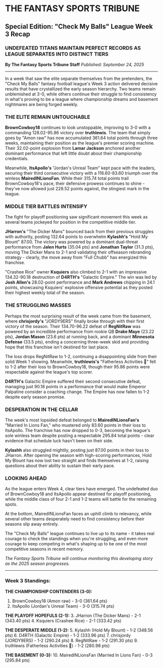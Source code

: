 # THE FANTASY SPORTS TRIBUNE
## Special Edition: "Check My Balls" League Week 3 Recap

### UNDEFEATED TITANS MAINTAIN PERFECT RECORDS AS LEAGUE SEPARATES INTO DISTINCT TIERS

**By The Fantasy Sports Tribune Staff**
*Published: September 24, 2025*

---

In a week that saw the elite separate themselves from the pretenders, the "Check My Balls" fantasy football league's Week 3 action delivered decisive results that have crystallized the early season hierarchy. Two teams remain unblemished at 3-0, while others continue their struggle to find consistency in what's proving to be a league where championship dreams and basement nightmares are being forged weekly.

### THE ELITE REMAIN UNTOUCHABLE

**BrownCowboy18** continues to look unstoppable, improving to 3-0 with a commanding 128.02-95.86 victory over **truthlewis**. The team that simply goes by "Amon raw" has now accumulated 361.64 total points through three weeks, maintaining their position as the league's premier scoring machine. Their 32.02-point explosion from **Lamar Jackson** anchored another dominant performance that left little doubt about their championship credentials.

Meanwhile, **ItsApollo's** "Jordan's Unreal Team" kept pace with the leaders, securing their third consecutive victory with a 116.60-83.60 triumph over the winless **MairedINLionsFan**. While their 315.74 total points trail BrownCowboy18's pace, their defensive prowess continues to shine - they've now allowed just 228.52 points against, the stingiest mark in the league.

### MIDDLE TIER BATTLES INTENSIFY

The fight for playoff positioning saw significant movement this week as several teams jockeyed for position in the competitive middle tier.

**JHarron's** "The Dicker Mans" bounced back from their previous struggles with authority, posting 132.64 points to overwhelm **Kylashh's** "Hold My Blount" 87.00. The victory was powered by a dominant dual-threat performance from **Jalen Hurts** (35.04 pts) and **Jonathan Taylor** (31.3 pts), moving The Dicker Mans to 2-1 and validating their offseason rebranding strategy - clearly, the move away from "Full Chubb" has energized this franchise.

"Crashee Rice" owner **Ksquiers** also climbed to 2-1 with an impressive 134.32-90.18 destruction of **D4RTH's** "Galactic Empire." The win was led by **Josh Allen's** 28.02-point performance and **Mark Andrews** chipping in 24.1 points, showcasing Ksquiers' explosive offensive potential as they posted their highest weekly total of the season.

### THE STRUGGLING MASSES

Perhaps the most surprising result of the week came from the basement, where **chrisjordy's** "JORDY9ERS" finally broke through with their first victory of the season. Their 134.70-96.22 defeat of **RegNitRaw** was powered by an incredible performance from rookie QB **Drake Maye** (23.22 pts), **Jordan Mason** (23.6 pts) at running back, and a dominant **Minnesota Defense** (33.5 pts), ending a concerning three-week skid and providing hope that this franchise isn't destined for last place.

The loss drops RegNitRaw to 1-2, continuing a disappointing slide from their solid Week 1 showing. Meanwhile, **truthlewis's** "Fatherless Activities 🥛" fell to 1-2 after their loss to BrownCowboy18, though their 95.86 points were respectable against the league's top scorer.

**D4RTH's** Galactic Empire suffered their second consecutive defeat, managing just 90.18 points in a performance that would make Emperor Palpatine consider a coaching change. The Empire has now fallen to 1-2 despite early season promise.

### DESPERATION IN THE CELLAR

The week's most lopsided defeat belonged to **MairedINLionsFan's** "Married In Lions Fan," who mustered only 83.60 points in their loss to ItsApollo. The franchise has now dropped to 0-3, becoming the league's sole winless team despite posting a respectable 295.84 total points - clear evidence that schedule luck hasn't been on their side.

**Kylashh** also struggled mightily, posting just 87.00 points in their loss to JHarron. After opening the season with high-scoring performances, Hold My Blount has now lost two straight and finds themselves at 1-2, raising questions about their ability to sustain their early pace.

### LOOKING AHEAD

As the league enters Week 4, clear tiers have emerged. The undefeated duo of BrownCowboy18 and ItsApollo appear destined for playoff positioning, while the middle class of four 2-1 and 1-2 teams will battle for the remaining spots.

At the bottom, MairedINLionsFan faces an uphill climb to relevancy, while several other teams desperately need to find consistency before their seasons slip away entirely.

The "Check My Balls" league continues to live up to its name - it takes real courage to check the standings when you're struggling, and even more courage to keep competing in what's shaping up to be one of the most competitive seasons in recent memory.

*The Fantasy Sports Tribune will continue monitoring this developing story as the 2025 season progresses.*

---

### Week 3 Standings:
**THE CHAMPIONSHIP CONTENDERS (3-0):**
1. BrownCowboy18 (Amon raw) - 3-0 (361.64 pts)
2. ItsApollo (Jordan's Unreal Team) - 3-0 (315.74 pts)

**THE PLAYOFF HOPEFULS (2-1):**
3. JHarron (The Dicker Mans) - 2-1 (343.40 pts)
4. Ksquiers (Crashee Rice) - 2-1 (333.42 pts)

**THE DESPERATE MIDDLE (1-2):**
5. Kylashh (Hold My Blount) - 1-2 (348.56 pts)
6. D4RTH (Galactic Empire) - 1-2 (333.96 pts)
7. chrisjordy (JORDY9ERS) - 1-2 (290.24 pts)
8. RegNitRaw - 1-2 (291.30 pts)
9. truthlewis (Fatherless Activities 🥛) - 1-2 (280.98 pts)

**THE BASEMENT (0-3):**
10. MairedINLionsFan (Married In Lions Fan) - 0-3 (295.84 pts)
